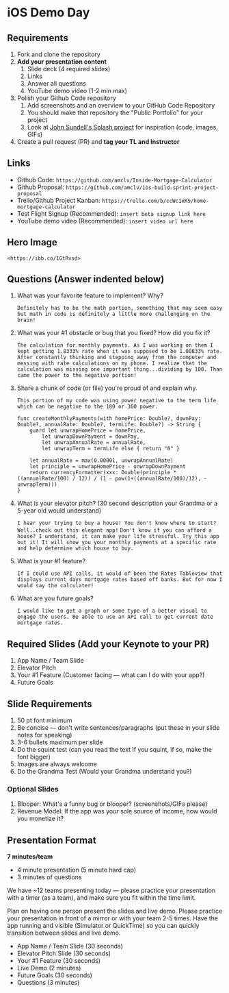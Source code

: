 # iOS Demo Day

## Requirements

1. Fork and clone the repository
2. **Add your presentation content**
    1. Slide deck (4 required slides)
    2. Links
    3. Answer all questions 
    4. YouTube demo video (1-2 min max)
3. Polish your Github Code repository
    1. Add screenshots and an overview to your GitHub Code Repository
    2. You should make that repository the "Public Portfolio" for your project
    3. Look at [John Sundell's Splash project](https://github.com/JohnSundell/Splash) for inspiration (code, images, GIFs)
4. Create a pull request (PR) and **tag your TL and Instructor**

## Links

* Github Code: `https://github.com/amclv/Inside-Mortgage-Calculator`
* Github Proposal: `https://github.com/amclv/ios-build-sprint-project-proposal`
* Trello/Github Project Kanban: `https://trello.com/b/ccWc1xR5/home-mortgage-calculator`
* Test Flight Signup (Recommended): `insert beta signup link here`
* YouTube demo video (Recommended): `insert video url here`

## Hero Image

`<https://ibb.co/1GtRvsd>`

## Questions (Answer indented below)

1. What was your favorite feature to implement? Why?

    `Definitely has to be the math portion, something that may seem easy but math in code is definitely a little more challenging on the brain!`

2. What was your #1 obstacle or bug that you fixed? How did you fix it?

    `The calculation for monthly payments. As I was working on them I kept getting 1.8333% rate when it was supposed to be 1.00833% rate. After constantly thinking and stepping away from the computer and messing with rate calculations on my phone. I realize that the calculation was missing one important thing...dividing by 100. Than came the power to the negative portion!`
  
3. Share a chunk of code (or file) you're proud of and explain why.

    `This portion of my code was using power negative to the term life which can be negative to the 180 or 360 power.`
    ```
    func createMonthlyPayments(with homePrice: Double?, downPay: Double?, annualRate: Double?, termLife: Double?) -> String {
        guard let unwrapHomePrice = homePrice,
            let unwrapDownPayment = downPay,
            let unwrapAnnualRate = annualRate,
            let unwrapTerm = termLife else { return "0" }
        
        let annualRate = max(0.00001, unwrapAnnualRate)
        let principle = unwrapHomePrice - unwrapDownPayment
        return currencyFormatter(xxx: Double(principle * ((annualRate/100) / 12)) / (1 - pow(1+((annualRate/100)/12), -unwrapTerm)))
    }
    ```
  
4. What is your elevator pitch? (30 second description your Grandma or a 5-year old would understand)

    `I hear your trying to buy a house! You don't know where to start? Well..check out this elegant app!`
    `Don't know if you can afford a house? I understand, it can make your life stressful. Try this app out it! It will show you your monthly payments at a specific rate and help determine which house to buy.`
  
5. What is your #1 feature?

    `If I could use API calls, it would of been the Rates Tableview that displays current days mortgage rates based off banks. But for now I would say the calculater!`
  
6. What are you future goals?

    `I would like to get a graph or some type of a better visual to engage the users. Be able to use an API call to get current date mortgage rates.`

## Required Slides (Add your Keynote to your PR)

1. App Name / Team Slide
2. Elevator Pitch
3. Your #1 Feature (Customer facing — what can I do with your app?)
4. Future Goals

## Slide Requirements

1. 50 pt font minimum
2. Be concise — don't write sentences/paragraphs (put these in your slide notes for speaking)
3. 3-6 bullets maximum per slide
4. Do the squint test (can you read the text if you squint, if so, make the font bigger)
6. Images are always welcome
7. Do the Grandma Test (Would your Grandma understand you?)

### Optional Slides

1. Blooper: What's a funny bug or blooper? (screenshots/GIFs please)
2. Revenue Model: If the app was your sole source of income, how would you monetize it?

## Presentation Format

**7 minutes/team**

* 4 minute presentation (5 minute hard cap)
* 3 minutes of questions

We have ~12 teams presenting today — please practice your presentation with a timer (as a team), and make sure you fit within the time limit.

Plan on having one person present the slides and live demo. Please practice your presentation in front of a mirror or with your team 2-5 times. Have the app running and visible (Simulator or QuickTime) so you can quickly transition between slides and live demo.

* App Name / Team Slide (30 seconds)
* Elevator Pitch Slide (30 seconds)
* Your #1 Feature (30 seconds)
* Live Demo (2 minutes)
* Future Goals (30 seconds)
* Questions (3 minutes)
